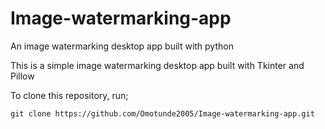 # Image-watermarking-app
An image watermarking desktop app built with python

This is a simple image watermarking desktop app built with Tkinter and Pillow

To clone this repository, run;

```
git clone https://github.com/Omotunde2005/Image-watermarking-app.git
```
